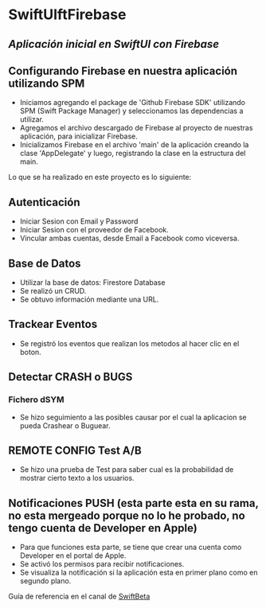 # SwiftUIftFirebase
## _Aplicación inicial en SwiftUI con Firebase_

## Configurando Firebase en nuestra aplicación utilizando SPM
- Iniciamos agregando el package de 'Github Firebase SDK' utilizando SPM (Swift Package Manager) y seleccionamos las dependencias a utilizar.
- Agregamos el archivo descargado de Firebase al proyecto de nuestras aplicación, para inicializar Firebase.
- Inicializamos Firebase en el archivo 'main' de la aplicación creando la clase 'AppDelegate' y luego, registrando la clase en la estructura del main.

Lo que se ha realizado en este proyecto es lo siguiente:

## Autenticación
- Iniciar Sesion con Email y Password
- Iniciar Sesion con el proveedor de Facebook.
- Vincular ambas cuentas, desde Email a Facebook como viceversa.

## Base de Datos
- Utilizar la base de datos: Firestore Database
- Se realizó  un CRUD.
- Se obtuvo información mediante una URL.

## Trackear Eventos
- Se registró los eventos que realizan los metodos al hacer clic en el boton.

## Detectar CRASH o BUGS
### Fichero dSYM
- Se hizo seguimiento a las posibles causar por el cual la aplicacion se pueda Crashear o Buguear.

## REMOTE CONFIG Test A/B
- Se hizo una prueba de Test para saber cual es la probabilidad de mostrar cierto texto a los usuarios.

## Notificaciones PUSH (esta parte esta en su rama, no esta mergeado porque no lo he probado, no tengo cuenta de Developer en Apple)
- Para que funciones esta parte, se tiene que crear una cuenta como Developer en el portal de Apple.
- Se activó los permisos para recibir notificaciones.
- Se visualiza la notificación si la aplicación esta en primer plano como en segundo plano.

Guía de referencia en el canal de [SwiftBeta](https://www.youtube.com/watch?v=r1tGrqmTJ8s&list=PLeTOFRUxkMcoG4CZP7qAbkTgfj4ARDmxm&index=1)
